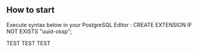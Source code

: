 ## How to start

Execute syntax below in your PostgreSQL Editor : 
CREATE EXTENSION IF NOT EXISTS "uuid-ossp";

TEST TEST TEST
